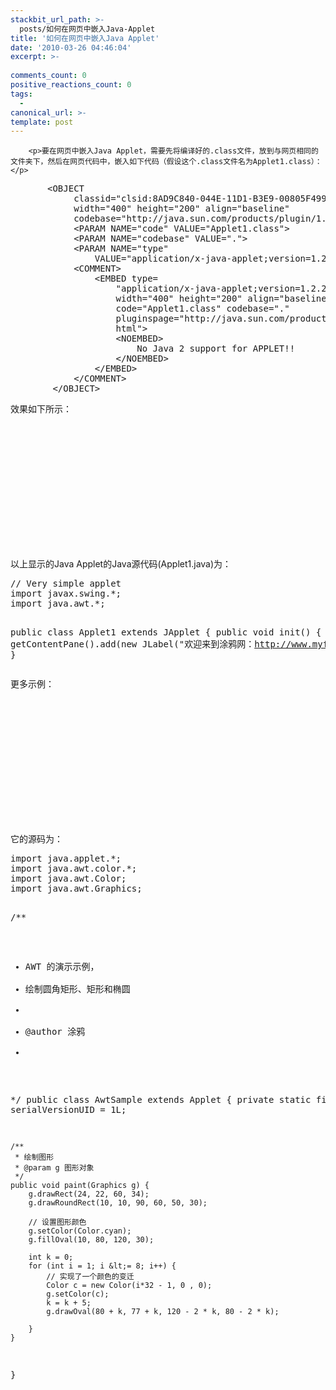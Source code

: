 ```yaml
---
stackbit_url_path: >-
  posts/如何在网页中嵌入Java-Applet
title: '如何在网页中嵌入Java Applet'
date: '2010-03-26 04:46:04'
excerpt: >-
  
comments_count: 0
positive_reactions_count: 0
tags: 
  - 
canonical_url: >-
template: post
---
```


        <p>要在网页中嵌入Java Applet，需要先将编译好的.class文件，放到与网页相同的文件夹下，然后在网页代码中，嵌入如下代码（假设这个.class文件名为Applet1.class）：</p>
<pre class="brush: html">		&lt;OBJECT
			classid="clsid:8AD9C840-044E-11D1-B3E9-00805F499D93"
			width="400" height="200" align="baseline"
			codebase="http://java.sun.com/products/plugin/1.2.2/jinstall-1_2_2-win.cab#Version=1,2,2,0"&gt;
			&lt;PARAM NAME="code" VALUE="Applet1.class"&gt;
			&lt;PARAM NAME="codebase" VALUE="."&gt;
			&lt;PARAM NAME="type"
				VALUE="application/x-java-applet;version=1.2.2"&gt;
			&lt;COMMENT&gt;
				&lt;EMBED type=
					"application/x-java-applet;version=1.2.2"
					width="400" height="200" align="baseline"
					code="Applet1.class" codebase="."
					pluginspage="http://java.sun.com/products/plugin/1.2/plugininstall.
					html"&gt;
					&lt;NOEMBED&gt;
						No Java 2 support for APPLET!!
					&lt;/NOEMBED&gt;
				&lt;/EMBED&gt;
			&lt;/COMMENT&gt;
		&lt;/OBJECT&gt;
</pre>
<p>效果如下所示：</p>
<object classid="clsid:8AD9C840-044E-11D1-B3E9-00805F499D93" width="400" height="200" align="baseline" codebase="http://java.sun.com/products/plugin/1.2.2/jinstall-1_2_2-win.cab#Version=1,2,2,0">
<param name="code" value="Applet1.class">
<param name="codebase" value=".">
<param name="type" value="application/x-java-applet;version=1.2.2"> 			<comment> 				<embed type="application/x-java-applet;version=1.2.2" width="400" height="200" align="baseline" code="Applet1.class" codebase="." pluginspage="http://java.sun.com/products/plugin/1.2/plugininstall.
html"> 					<noembed></noembed> 				 			</comment> 		</object>
<p>以上显示的Java Applet的Java源代码(Applet1.java)为：</p>
<pre class="brush: java">// Very simple applet
import javax.swing.*;
import java.awt.*;

public class Applet1 extends JApplet {
	public void init() {
		getContentPane().add(new JLabel("欢迎来到涂鸦网：http://www.myfootprints.cn."));
	}
}
</pre>
<p>更多示例：</p>
<object classid="clsid:8AD9C840-044E-11D1-B3E9-00805F499D93" width="400" height="200" align="baseline" codebase="http://java.sun.com/products/plugin/1.2.2/jinstall-1_2_2-win.cab#Version=1,2,2,0">
<param name="code" value="AwtSample.class">
<param name="codebase" value=".">
<param name="type" value="application/x-java-applet;version=1.2.2"> 			<comment> 				<embed type="application/x-java-applet;version=1.2.2" width="400" height="200" align="baseline" code="AwtSample.class" codebase="." pluginspage="http://java.sun.com/products/plugin/1.2/plugininstall.
html"> 					<noembed></noembed> 				 			</comment> 		</object>
<p>它的源码为：</p>
<pre class="brush: java">import java.applet.*;
import java.awt.color.*;
import java.awt.Color;
import java.awt.Graphics;

/**
 * AWT 的演示示例，
 * 绘制圆角矩形、矩形和椭圆
 * 
 * @author 涂鸦
 *
 */
public class AwtSample extends Applet {
	private static final long serialVersionUID = 1L;
	
	/**
	 * 绘制图形
	 * @param g 图形对象
	 */
	public void paint(Graphics g) {
		g.drawRect(24, 22, 60, 34);
		g.drawRoundRect(10, 10, 90, 60, 50, 30);
		
		// 设置图形颜色
		g.setColor(Color.cyan);
		g.fillOval(10, 80, 120, 30);
		
		int k = 0;
		for (int i = 1; i &lt;= 8; i++) {
			// 实现了一个颜色的变迁
			Color c = new Color(i*32 - 1, 0 , 0);
			g.setColor(c);
			k = k + 5;
			g.drawOval(80 + k, 77 + k, 120 - 2 * k, 80 - 2 * k);
			
		}
	}
}
</pre>
      